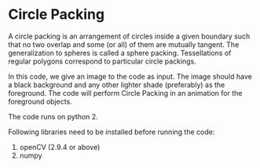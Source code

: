 # Circle Packing

A circle packing is an arrangement of circles inside a given boundary such that no two overlap and some (or all) of them are mutually tangent. The generalization to spheres is called a sphere packing. Tessellations of regular polygons correspond to particular circle packings.

In this code, we give an image to the code as input. The image should have a black background and any other lighter shade (preferably) as the foreground. The code will perform Circle Packing in an animation for the foreground objects.

The code runs on python 2.

Following libraries need to be installed before running the code:
1. openCV (2.9.4 or above)
2. numpy
